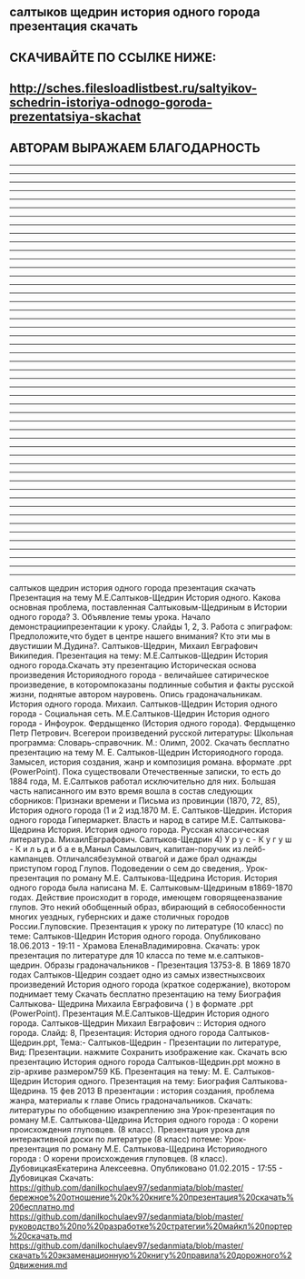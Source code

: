салтыков щедрин история одного города презентация скачать
--------------------------------------------------
СКАЧИВАЙТЕ ПО ССЫЛКЕ НИЖЕ:
--------------------------------------------------
http://sches.filesloadlistbest.ru/saltyikov-schedrin-istoriya-odnogo-goroda-prezentatsiya-skachat
--------------------------------------------------
АВТОРАМ ВЫРАЖАЕМ БЛАГОДАРНОСТЬ
--------------------------------------------------
--------------------------------------------------
--------------------------------------------------
--------------------------------------------------
--------------------------------------------------
--------------------------------------------------
--------------------------------------------------
--------------------------------------------------
--------------------------------------------------
--------------------------------------------------
--------------------------------------------------
--------------------------------------------------
--------------------------------------------------
--------------------------------------------------
--------------------------------------------------
--------------------------------------------------
--------------------------------------------------
--------------------------------------------------
--------------------------------------------------
--------------------------------------------------
--------------------------------------------------
--------------------------------------------------
--------------------------------------------------
--------------------------------------------------
--------------------------------------------------
--------------------------------------------------
--------------------------------------------------
--------------------------------------------------
--------------------------------------------------
--------------------------------------------------
--------------------------------------------------
--------------------------------------------------
--------------------------------------------------
--------------------------------------------------
--------------------------------------------------
--------------------------------------------------
--------------------------------------------------
--------------------------------------------------
--------------------------------------------------
--------------------------------------------------
--------------------------------------------------
--------------------------------------------------
--------------------------------------------------
--------------------------------------------------
--------------------------------------------------
--------------------------------------------------
--------------------------------------------------
--------------------------------------------------
--------------------------------------------------
--------------------------------------------------
салтыков щедрин история одного города презентация скачать Презентация на тему М.Е.Салтыков-Щедрин История одного. Какова основная проблема, поставленная Салтыковым-Щедриным в Истории одного города? 3. Объявление темы урока. Начало демонстрациипрезентации к уроку. Слайды 1, 2, 3. Работа с эпиграфом:  Предположите,что будет в центре нашего внимания? Кто эти мы в двустишии М.Дудина?. Салтыков-Щедрин, Михаил Евграфович  Википедия. Презентация на тему: М.Е.Салтыков-Щедрин История одного города.Скачать эту презентацию  Историческая основа произведения Историяодного города - величайшее сатирическое произведение, в которомпоказаны подлинные события и факты русской жизни, поднятые автором науровень. Опись градоначальникам. История одного города. Михаил. Салтыков-Щедрин История одного города - Социальная сеть. М.Е.Салтыков-Щедрин История одного города - Инфоурок. Фердыщенко (История одного города). Фердыщенко Петр Петрович. Всегерои произведений русской литературы: Школьная программа: Словарь-справочник.  М.: Олимп, 2002. Скачать бесплатно презентацию на тему М. Е. Салтыков-Щедрин Историяодного города. Замысел, история создания, жанр и композиция романа. вформате .ppt (PowerPoint). Пока существовали Отечественные записки, то есть до 1884 года, М. Е.Салтыков работал исключительно для них. Большая часть написанного им вэто время вошла в состав следующих сборников: Признаки времени и Письма из провинции (1870, 72, 85), История одного города (1 и 2 изд.1870
М. Е. Салтыков-Щедрин. История одного города  Гипермаркет. Власть и народ в сатире М.Е. Салтыкова-Щедрина История. История одного города. Русская классическая литература. МихаилЕвграфович. Салтыков-Щедрин  4) У р у с - К у г у ш - К и л ь д и б а е в,Маныл Самылович, капитан-поручик из лейб-кампанцев. Отличалсябезумной отвагой и даже брал однажды приступом город Глупов. Подоведении о сем до сведения,. Урок-презентация по роману М.Е. Салтыкова-Щедрина История. История одного города была написана М. Е. Салтыковым-Щедриным в1869-1870 годах. Действие происходит в городе, имеющем говорящееназвание глупов. Это некий обобщенный образ, вбирающий в себяособенности многих уездных, губернских и даже столичных городов России.Глуповские. Презентация к уроку по литературе (10 класс) по теме: Салтыков-Щедрин История одного города. Опубликовано 18.06.2013 - 19:11 - Храмова ЕленаВладимировна. Скачать: урок  презентация по литературе для 10 класса по теме м.е.салтыков-щедрин. Образы градоначальников - Презентация 13753-8. В 1869  1870 годах Салтыков-Щедрин создает одно из самых известныхсвоих произведений  История одного города (краткое содержание), вкотором поднимает тему  Скачать бесплатно презентацию на тему Биография Салтыкова- Щедрина Михаила Евграфовича ( ) в формате .ppt (PowerPoint). Презентация М.Е.Салтыков-Щедрин История одного города.
Салтыков-Щедрин Михаил Евграфович :: История одного города. Слайд: 8, Презентация: История одного города Салтыков-Щедрин.ppt, Тема:- Салтыков-Щедрин - Презентации по литературе, Вид: Презентации. нажмите Сохранить изображение как. Скачать всю презентацию История одного города Салтыков-Щедрин.ppt можно в zip-архиве размером759 КБ. Презентация на тему: М. Е. Салтыков-Щедрин История одного. Презентация на тему: Биография Салтыкова- Щедрина. 15 фев 2013  В презентации : история создания, проблема жанра, материалы к главе Опись градоначальников.  Скачать:  литературы по обобщению изакреплению зна Урок-презентация по роману М.Е. Салтыкова-Щедрина История одного города : О корени происхождения глуповцев. (8 класс). Презентация урока для интерактивной доски по литературе (8 класс) потеме: Урок-презентация по роману М.Е. Салтыкова-Щедрина Историяодного города : О корени происхождения глуповцев. (8 класс). ДубовицкаяЕкатерина Алексеевна. Опубликовано 01.02.2015 - 17:55 - Дубовицкая Скачать:
https://github.com/danilkochulaev97/sedanmiata/blob/master/бережное%20отношение%20к%20книге%20презентация%20скачать%20бесплатно.md
https://github.com/danilkochulaev97/sedanmiata/blob/master/руководство%20по%20разработке%20стратегии%20майкл%20портер%20скачать.md
https://github.com/danilkochulaev97/sedanmiata/blob/master/скачать%20экзаменационную%20книгу%20правила%20дорожного%20движения.md